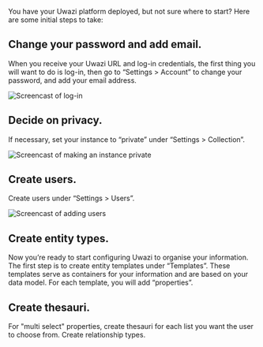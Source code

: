 You have your Uwazi platform deployed, but not sure where to start? Here are some initial steps to take:

## Change your password and add email.
When you receive your Uwazi URL and log-in credentials, the first thing you will want to do is log-in, then go to “Settings > Account” to change your password, and add your email address. 

![Screencast of log-in](http://g.recordit.co/1zHguH7lMl.gif)

## Decide on privacy.
If necessary, set your instance to “private” under “Settings > Collection”.

![Screencast of making an instance private](http://g.recordit.co/rzCp8Ufb4G.gif)

## Create users.
Create users under “Settings > Users”.

![Screencast of adding users](http://g.recordit.co/Hxmyd1rX47.gif)

## Create entity types.
Now you’re ready to start configuring Uwazi to organise your information. 
The first step is to create entity templates under “Templates”. 
These templates serve as containers for your information and are based on your data model. 
For each template, you will add “properties”. 
<need more info here to explain properties>

## Create thesauri.
For "multi select" properties, create thesauri for each list you want the user to choose from.
Create relationship types.

